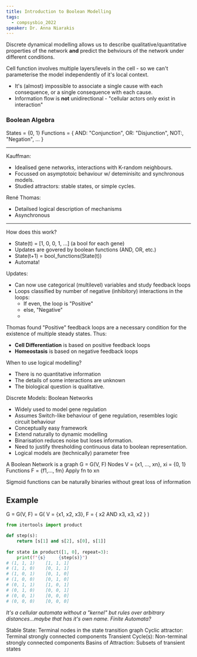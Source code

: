 ```yaml
---
title: Introduction to Boolean Modelling
tags:
  - compsysbio_2022
speaker: Dr. Anna Niarakis
---
```


Discrete dynamical modelling allows us to describe qualitative/quantitative properties of the network **and** predict the behviours of the network under different conditions. 

Cell function involves multiple layers/levels in the cell - so we can't parameterise the model independently of it's local context. 
- It's (almost) impossible to associate a single cause with each consequence, or a single consequence with each cause. 
- Information flow is **not** unidirectional - "cellular actors only exist in interaction"

### Boolean Algebra
States = {0, 1}
Functions = {
	AND: "Conjunction", 
	OR: "Disjunction", 
	NOT:, "Negation", 
	...
}

----
Kauffman:
 - Idealised gene networks, interactions with K-random neighbours. 
 - Focussed on asymptotoic behaviour w/ deteminisitc and synchronous models. 
  - Studied attractors: stable states, or simple cycles.

René Thomas: 
- Detailsed logical description of mechanisms
- Asynchronous
-------


How does this work? 
- State(t) = [1, 0, 0, 1, ...] (a bool for each gene)
- Updates are govered by boolean functions (AND, OR, etc.)
- State(t+1) = bool_functions(State(t))
- Automata!

Updates:
- Can now use categorical (multilevel) variables and study feedback loops
- Loops classified by number of negative (inhibitory) interactions in the loops:
	- If even, the loop is "Positive"
	- else, "Negative"
	- 
Thomas found "Positive" feedback loops are a necessary condition for the existence of multiple steady states. Thus:
- **Cell Differentiation** is based on positive feedback loops
- **Homeostasis** is based on negative feedback loops

When to use logical modelling?
- There is no quantitative information
- The details of some interactions are unknown
- The biological question is qualitative. 

Discrete Models: Boolean Networks
- Widely used to model gene regulation
- Assumes Switch-like behaviour of gene regulation, resembles logic circuit behaviour
- Conceptually easy framework
- Extend naturally to dynamic modelling
- Binarisation reduces noise but loses information.
- Need to justify thresholding continuous data to boolean representation.
- Logical models are (technically) parameter free

A Boolean Network is a graph G = G(V, F)
Nodes V = {x1, ..., xn}, xi = {0, 1}
Functions F = {f1,..., fm}
Apply fn to xn

Sigmoid functions can be naturally binaries without great loss of information

## Example

G = G(V, F) = G(
	V = {x1, x2, x3}, 
	F = {
		x2 AND x3, 
		x3, 
		x2
	}
)
```python
from itertools import product

def step(s):
	return [s[1] and s[2], s[0], s[1]]
	
for state in product([1, 0], repeat=3):
	print(f"{s}     {step(s)}")
# (1, 1, 1)    [1, 1, 1]
# (1, 1, 0)    [0, 1, 1]
# (1, 0, 1)    [0, 1, 0]
# (1, 0, 0)    [0, 1, 0]
# (0, 1, 1)    [1, 0, 1]
# (0, 1, 0)    [0, 0, 1]
# (0, 0, 1)    [0, 0, 0]
# (0, 0, 0)    [0, 0, 0]
```
*It's a cellular automata without a "kernel" but rules over arbitrary distances...maybe that has it's own name. Finite Automata?*


Stable State: Terminal nodes in the state transition graph
Cyclic attractor: Terminal strongly connected components 
Transient Cycle(s): Non-terminal strongly connected components
Basins of Attraction: Subsets of transient states